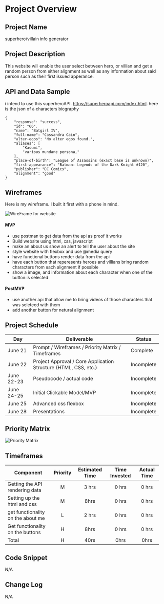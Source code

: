# Project Overview

## Project Name

superhero/villain info generator

## Project Description

This website will enable the user select between hero, or villian  and get a random person from either alignment as well as any information about said person such as their first issued apperance.

## API and Data Sample


i intend to use this superheroAPI. https://superheroapi.com/index.html. here is the json of a characters biography 
```
{
    "response": "success",
    "id": "66",
    "name": "Batgirl IV",
    "full-name": "Cassandra Cain",
    "alter-egos": "No alter egos found.",
    "aliases": [
        "Kasumi",
        "various mundane persona,"
    ],
    "place-of-birth": "League of Assassins (exact base is unknown)",
    "first-appearance": "Batman: Legends of the Dark Knight #120",
    "publisher": "DC Comics",
    "alignment": "good"
}
```
## Wireframes
Here is my wireframe. I built it first with a phone in mind.

![WireFrame for website](https://i.imgur.com/nRaLZOD.png " its wireframe of the website built for phone")




#### MVP 

- use postman to get data from the api as proof it works
- Build website using html, css, javascript
- make an about us show an alert to tell the user about the site
- style website with flexbox and use @media query 
- have  functional buttons render data from the api
- have each button that reperesents heroes and villians bring random characters from each alignment if possible
- show a image, and information about each character when one of the button is selected

#### PostMVP  

- use another api that allow me to bring videos of those characters that was seletced with them
- add another button for netural alignment

## Project Schedule



|  Day | Deliverable | Status
|---|---| ---|
|June 21| Prompt / Wireframes / Priority Matrix / Timeframes | Complete
|June 22| Project Approval / Core Application Structure (HTML, CSS, etc.) | Incomplete
|June 22-23| Pseudocode / actual code | Incomplete
|June 24-25| Initial Clickable Model/MVP| Incomplete
|June 25| Advanced css flexbox | Incomplete
|June 28| Presentations | Incomplete

## Priority Matrix



![Priority Matrix](https://i.imgur.com/AeXnIUT.png "Priority Matrix")





## Timeframes


| Component | Priority | Estimated Time | Time Invested | Actual Time |
| --- | :---: |  :---: | :---: | :---: |
| Getting the API rendering data | M | 3 hrs| 0 hrs | 0 hrs |
| Setting up the html and css | M | 8hrs| 0 hrs | 0 hrs |
| get functionality on the about me | L | 2 hrs| 0 hrs | 0 hrs |
| Get functionality on the buttons | H | 8hrs| 0 hrs | 0 hrs |
| Total | H | 40rs| 0hrs | 0hrs |


## Code Snippet

N/A


## Change Log
N/A
